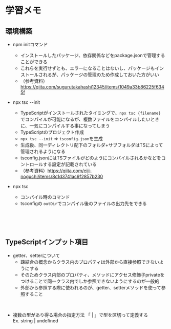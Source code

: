 # 学習メモ

## 環境構築
- npm initコマンド
  - インストールしたパッケージ、依存関係などをpackage.jsonで管理することができる
  - これらを実行せずとも、エラーになることはないし、パッケージもインストールされるが、パッケージの管理のため作成しておいた方がいい
  - （参考資料）https://qiita.com/sugurutakahashi12345/items/1049a33b86225f6345f

- npx tsc --init
  - TypeScriptがインストールされたタイミングで、`npx tsc {filename} `でコンパイルが可能になるが、複数ファイルをコンパイルしたいときに、一気にコンパイルする事になってしまう
  - TypeScriptのプロジェクト作成
  - `npx tsc --init` => `tsconfig.json`を生成
  - 生成後、同一ディレクトリ配下のフォルダ+サブフォルダはTSによって管理されるようになる
  - tsconfig.jsonにはTSファイルがどのようにコンパイルされるかなどをコントロールする設定が記載されている
  - （参考資料）https://qiita.com/eiji-noguchi/items/8c1d3741ac9f2857b230

- npx tsc  
  - コンパイル時のコマンド
  - tsconfigの `outDir`でコンパイル後のファイルの出力先をできる  

<br>
<br>
<br>

## TypeScriptインプット項目
- getter、setterについて
  - 疎結合の概念からクラス内のプロパティは外部から直接参照できないようにする  
  - そのためクラス内部のプロパティ、メソッドにアクセス修飾子privateをつけることで同一クラス内でしか参照できないようにするのが一般的
  - 外部から参照する際に使われるのが、getter、setterメソッドを使って参照すること
<br>

- 複数の型があり得る場合の指定方法
  「 | 」で型を区切って定義する  
  Ex. string | undefined

